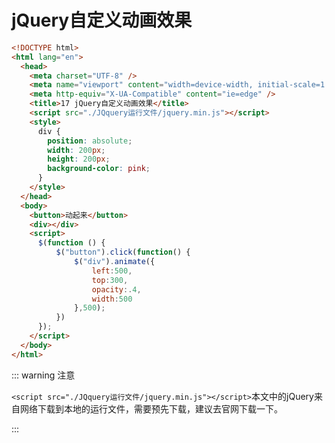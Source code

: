 # jQuery自定义动画效果

```html
<!DOCTYPE html>
<html lang="en">
  <head>
    <meta charset="UTF-8" />
    <meta name="viewport" content="width=device-width, initial-scale=1.0" />
    <meta http-equiv="X-UA-Compatible" content="ie=edge" />
    <title>17 jQuery自定义动画效果</title>
    <script src="./JQquery运行文件/jquery.min.js"></script>
    <style>
      div {
        position: absolute;
        width: 200px;
        height: 200px;
        background-color: pink;
      }
    </style>
  </head>
  <body>
    <button>动起来</button>
    <div></div>
    <script>
      $(function () {
          $("button").click(function() {
              $("div").animate({
                  left:500,
                  top:300,
                  opacity:.4,
                  width:500
              },500);
          })
      });
    </script>
  </body>
</html>

```

::: warning 注意

`<script src="./JQquery运行文件/jquery.min.js"></script>`本文中的jQuery来自网络下载到本地的运行文件，需要预先下载，建议去官网下载一下。

:::
